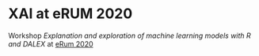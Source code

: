 # XAI at eRUM 2020

Workshop *Explanation and exploration of machine learning models with R and DALEX* at [eRum 2020](https://2020.erum.io/) 

